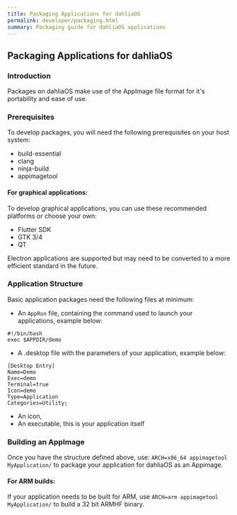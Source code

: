 ```yaml
---
title: Packaging Applications for dahliaOS
permalink: developer/packaging.html
summary: Packaging guide for dahliaOS applications
---
```

## Packaging Applications for dahliaOS
### Introduction
Packages on dahliaOS make use of the AppImage file format for it's portability and ease of use. 
### Prerequisites
To develop packages, you will need the following prerequisites on your host system:
* build-essential
* clang
* ninja-build
* appimagetool

#### For graphical applications:
To develop graphical applications, you can use these recommended platforms or choose your own:
* Flutter SDK
* GTK 3/4
* QT

Electron applications are supported but may need to be converted to a more efficient standard in the future.

### Application Structure
Basic application packages need the following files at minimum:

* An `AppRun` file, containing the command used to launch your applications, example below:
```shell
#!/bin/bash
exec $APPDIR/demo
```
* A .desktop file with the parameters of your application, example below:
```
[Desktop Entry]
Name=Demo
Exec=demo
Terminal=true
Icon=demo
Type=Application
Categories=Utility;
```
* An icon, 
* An executable, this is your application itself

### Building an AppImage

Once you have the structure defined above, use:
```ARCH=x86_64 appimagetool MyApplication/```
to package your application for dahliaOS as an Appimage.

#### For ARM builds:
If your application needs to be built for ARM, use 
```ARCH=arm appimagetool MyApplication/```
to build a 32 bit ARMHF binary.